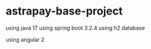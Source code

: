 # astrapay-base-project

using java 17 
using spring boot 3.2.4 
using h2 database 

using angular 2 
